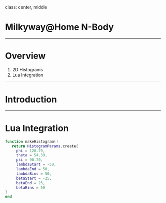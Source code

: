 
class: center, middle

# Milkyway@Home N-Body

---

# Overview

1. 2D Histograms
2. Lua Integration

---

# Introduction

---

# Lua Integration

```lua
function makeHistogram()
   return HistogramParams.create{
     phi = 128.79,
     theta = 54.39,
     psi = 90.70,
     lambdaStart = -50,
     lambdaEnd = 50,
     lambdaBins = 50,
     betaStart = -25,
     betaEnd = 25,
     betaBins = 50 
}
end
```
